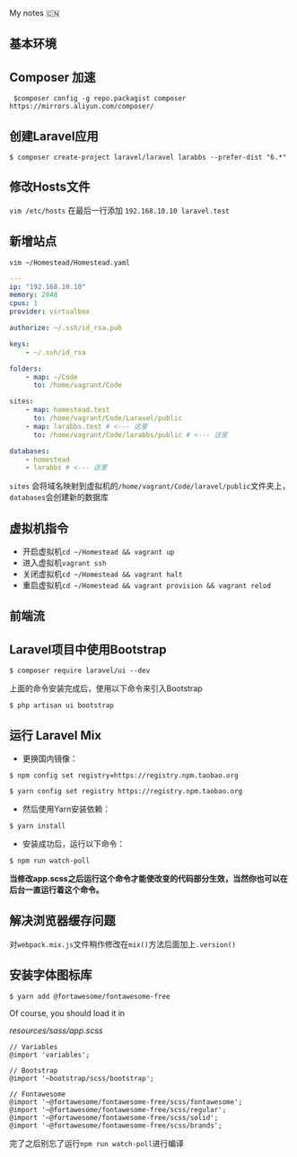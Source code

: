 My notes :cn:

基本环境
--------
## Composer 加速
```  $composer config -g repo.packagist composer https://mirrors.aliyun.com/composer/ ```
## 创建Laravel应用
```$ composer create-project laravel/laravel larabbs --prefer-dist "6.*"```
## 修改Hosts文件
```vim /etc/hosts```
在最后一行添加
```192.168.10.10 laravel.test```
## 新增站点
```vim ~/Homestead/Homestead.yaml```
```yaml
---
ip: "192.168.10.10"
memory: 2048
cpus: 1
provider: virtualbox

authorize: ~/.ssh/id_rsa.pub

keys:
    - ~/.ssh/id_rsa

folders:
    - map: ~/Code
      to: /home/vagrant/Code

sites:
    - map: homestead.test
      to: /home/vagrant/Code/Laravel/public
    - map: larabbs.test # <--- 这里
      to: /home/vagrant/Code/larabbs/public # <--- 这里

databases:
    - homestead
    - larabbs # <--- 这里
```
`sites` 会将域名映射到虚拟机的`/home/vagrant/Code/laravel/public`文件夹上，`databases`会创建新的数据库
## 虚拟机指令
- 开启虚拟机`cd ~/Homestead && vagrant up`
- 进入虚拟机`vagrant ssh`
- 关闭虚拟机`cd ~/Homestead && vagrant halt`
- 重启虚拟机`cd ~/Homestead && vagrant provision && vagrant relod`

前端流
------
## Laravel项目中使用Bootstrap
```$ composer require laravel/ui --dev```

上面的命令安装完成后，使用以下命令来引入Bootstrap

```$ php artisan ui bootstrap```

## 运行 Laravel Mix

- 更换国内镜像：

```$ npm config set registry=https://registry.npm.taobao.org```

```$ yarn config set registry https://registry.npm.taobao.org```

- 然后使用Yarn安装依赖：

```$ yarn install```

- 安装成功后，运行以下命令：

```$ npm run watch-poll``` 

**当修改app.scss之后运行这个命令才能使改变的代码部分生效，当然你也可以在后台一直运行着这个命令。**

## 解决浏览器缓存问题

对`webpack.mix.js`文件稍作修改在`mix()`方法后面加上`.version()`

## 安装字体图标库

```$ yarn add @fortawesome/fontawesome-free```

Of course, you should load it in 

*resources/sass/app.scss*

```
// Variables
@import 'variables';

// Bootstrap
@import '~bootstrap/scss/bootstrap';

// Fontawesome
@import '~@fortawesome/fontawesome-free/scss/fontawesome';
@import '~@fortawesome/fontawesome-free/scss/regular';
@import '~@fortawesome/fontawesome-free/scss/solid';
@import '~@fortawesome/fontawesome-free/scss/brands';
```
完了之后别忘了运行`npm run watch-poll`进行编译
